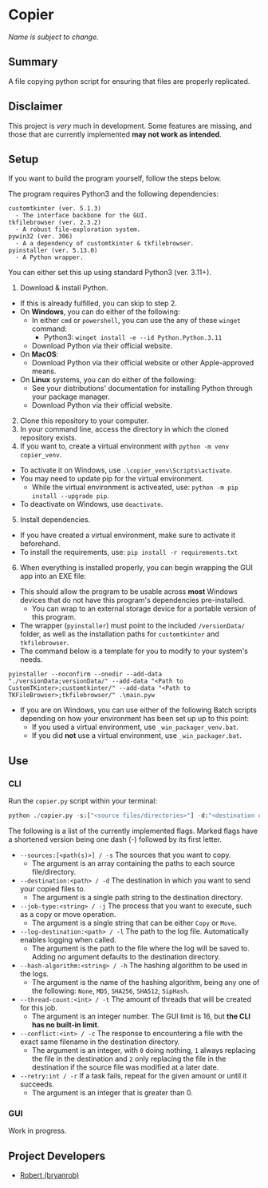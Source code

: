 # Copier
*Name is subject to change.*

## Summary
A file copying python script for ensuring that files are properly replicated.

## Disclaimer
This project is *very* much in development.  Some features are missing, and those that are currently implemented **may not work as intended**.

## Setup
If you want to build the program yourself, follow the steps below.

The program requires Python3 and the following dependencies:
  ```
  customtkinter (ver. 5.1.3)
    - The interface backbone for the GUI.
  tkfilebrowser (ver. 2.3.2)
    - A robust file-exploration system.
  pywin32 (ver. 306)
    - A a dependency of customtkinter & tkfilebrowser.
  pyinstaller (ver. 5.13.0)
    - A Python wrapper.
  ```

You can either set this up using standard Python3 (ver. 3.11+).
1) Download & install Python.
  - If this is already fulfilled, you can skip to step 2.
  - On **Windows**, you can do either of the following:
    - In either `cmd` or `powershell`, you can use the any of these `winget` command:
      - Python3: `winget install -e --id Python.Python.3.11`
    - Download Python via their official website.
  - On **MacOS**:
    - Download Python via their official website or other Apple-approved means.
  - On **Linux** systems, you can do either of the following:
    - See your distributions' documentation for installing Python through your package manager.
    - Download Python via their official website.
2) Clone this repository to your computer.  
3) In your command line, access the directory in which the cloned repository exists.
4) If you want to, create a virtual environment with `python -m venv copier_venv`.
  - To activate it on Windows, use `.\copier_venv\Scripts\activate`.
  - You may need to update pip for the virtual environment.
    - While the virtual environment is activeated, use: `python -m pip install --upgrade pip`.
  - To deactivate on Windows, use `deactivate`.
5) Install dependencies.
  - If you have created a virtual environment, make sure to activate it beforehand.
  - To install the requirements, use: `pip install -r requirements.txt`
6) When everything is installed properly, you can begin wrapping the GUI app into an EXE file:
  - This should allow the program to be usable across **most** Windows devices that do not have this program's dependencies pre-installed.
    - You can wrap to an external storage device for a portable version of this program.
  - The wrapper (`pyinstaller`) must point to the included `/versionData/` folder, as well as the installation paths for `customtkinter` and `tkfilebrowser`.
  - The command below is a template for you to modify to your system's needs.
  ```
  pyinstaller --noconfirm --onedir --add-data "./versionData;versionData/" --add-data "<Path to CustomTKinter>;customtkinter/" --add-data "<Path to TKFileBrowser>;tkfilebrowser/" .\main.pyw
  ```
  - If you are on Windows, you can use either of the following Batch scripts depending on how your environment has been set up up to this point:
    - If you used a virtual environment, use `_win_packager_venv.bat`.
    - If you did **not** use a virtual environment, use `_win_packager.bat`.

## Use
### CLI
Run the `copier.py` script within your terminal:
```python
python ./copier.py -s:["<source files/directories>"] -d:"<destination directories>" <additional flags>
```
The following is a list of the currently implemented flags.  Marked flags have a shortened version being one dash (-) followed by its first letter.
- `--sources:[<path(s)>] / -s` The sources that you want to copy.
  - The argument is an array containing the paths to each source file/directory.
- `--destination:<path> / -d` The destination in which you want to send your copied files to.
  - The argument is a single path string to the destination directory.
- `--job-type:<string> / -j` The process that you want to execute, such as a copy or move operation.
  - The argument is a single string that can be either `Copy` or `Move`.
- `--log-destination:<path> / -l` The path to the log file.  Automatically enables logging when called.
  - The argument is the path to the file where the log will be saved to.  Adding no argument defaults to the destination directory.
- `--hash-algorithm:<string> / -h` The hashing algorithm to be used in the logs.
  - The argument is the name of the hashing algorithm, being any one of the following: `None`, `MD5`, `SHA256`, `SHA512`, `SipHash`.
- `--thread-count:<int> / -t` The amount of threads that will be created for this job.
  - The argument is an integer number.  The GUI limit is 16, but __the CLI has no built-in limit__.
- `--conflict:<int> / -c` The response to encountering a file with the exact same filename in the destination directory.
  - The argument is an integer, with `0` doing nothing, `1` always replacing the file in the destination and `2` only replacing the file in the destination if the source file was modified at a later date.
- `--retry:int / -r` If a task fails, repeat for the given amount or until it succeeds.
  - The argument is an integer that is greater than 0.

### GUI
Work in progress.

## Project Developers
- [Robert (bryanrob)](https://github.com/bryanrob)
